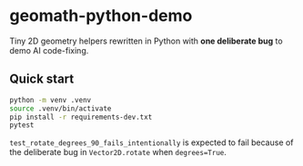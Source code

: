 # geomath-python-demo

Tiny 2D geometry helpers rewritten in Python with **one deliberate bug** to demo AI code-fixing.

## Quick start

```bash
python -m venv .venv
source .venv/bin/activate
pip install -r requirements-dev.txt
pytest
```

`test_rotate_degrees_90_fails_intentionally` is expected to fail because of the deliberate bug
in ``Vector2D.rotate`` when `degrees=True`.
